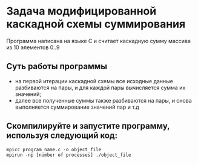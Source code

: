# Задача модифицированной каскадной схемы суммирования

Программа написана на языке С и считает каскадную сумму массива из 10 элементов 0..9

## Суть работы программы
* на первой итерации каскадной схемы все исходные данные разбиваются на пары, и для каждой пары вычисляется сумма их значений;
* далее все полученные суммы также разбиваются на пары, и снова выполняется суммирование значений пар и т.д

## Скомпилируйте и запустите программу, используя следующий код:
```С
mpicc program_name.c -o object_file
mpirun -np [number of processes] ./object_file
```
